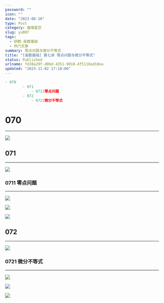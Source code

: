 ```yaml
---
password: ""
icon: ""
date: "2023-08-10"
type: Post
category: 璀璨星空
slug: yu007
tags:
  - 研数-高数基础
  - 热门文章
summary: 零点问题与微分不等式
title: "[高数基础] 第七讲 零点问题与微分不等式"
status: Published
urlname: fd38a29f-d0bd-4351-9018-4f5118ad18ea
updated: "2023-11-02 17:18:00"
---
```


```javascript
- 070
		- 071
			- 0711零点问题
		- 072
			- 0721微分不等式
```

# 070

---

![](https://bu.dusays.com/2023/09/13/650130a5bdb77.png)

## 071

---

![](https://bu.dusays.com/2023/09/13/650130bda93d1.png)

### 0711 零点问题

---

![](https://bu.dusays.com/2023/09/13/650130bf1c683.png)

![](https://bu.dusays.com/2023/09/13/650130c040395.png)

![](https://bu.dusays.com/2023/09/13/650130c1543c3.png)

## 072

---

![](https://bu.dusays.com/2023/09/13/650130c271dc2.png)

### 0721 微分不等式

---

![](https://bu.dusays.com/2023/09/13/650130c39e2d7.png)

![](https://bu.dusays.com/2023/09/13/650130c49065e.png)

![](https://bu.dusays.com/2023/09/13/650130c592726.png)
